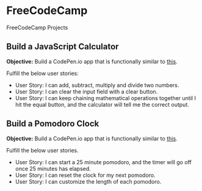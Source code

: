 # FreeCodeCamp
FreeCodeCamp Projects

## Build a JavaScript Calculator

**Objective:** Build a CodePen.io app that is functionally similar to [this](https://codepen.io/FreeCodeCamp/full/rLJZrA/). 

Fulfill the below user stories:
* User Story: I can add, subtract, multiply and divide two numbers.
* User Story: I can clear the input field with a clear button.
* User Story: I can keep chaining mathematical operations together until I hit the equal button, and the calculator will tell me the correct output.


## Build a Pomodoro Clock

**Objective:** Build a CodePen.io app that is functionally similar to [this](https://codepen.io/FreeCodeCamp/full/aNyxXR/).

Fulfill the below user stories.
* User Story: I can start a 25 minute pomodoro, and the timer will go off once 25 minutes has elapsed.
* User Story: I can reset the clock for my next pomodoro.
* User Story: I can customize the length of each pomodoro.